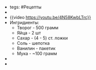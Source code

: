- tegs: #Рецепты
-
- {{video https://youtu.be/4N58KwbLTrc}}
- Ингридиенты:
  * Творог - 500 грамм
  * Яйца - 2 шт
  * Сахар - (4 - 5) ст. ложки
  * Соль - шепотка
  * Ванилин - пакетик
  * Мука - ~100 грамм
-
-